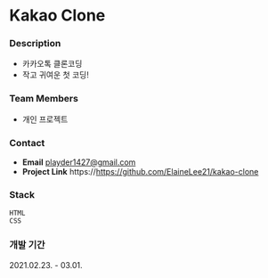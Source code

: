 # Kakao Clone

### Description 
- 카카오톡 클론코딩  
- 작고 귀여운 첫 코딩!  

### Team Members
- 개인 프로젝트  

### Contact
- **Email** playder1427@gmail.com
- **Project Link** https://https://github.com/ElaineLee21/kakao-clone  

### Stack
    HTML
    CSS

### 개발 기간
2021.02.23. - 03.01.
